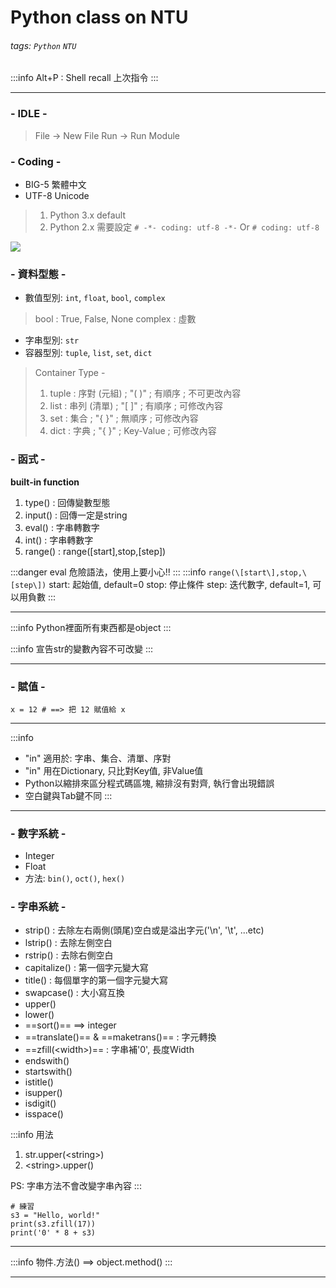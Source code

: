 # Python class on NTU
###### tags: `Python` `NTU`

:::info
Alt+P : Shell recall 上次指令
:::

---

### - IDLE -
> File -> New File
> Run -> Run Module

### - Coding -
* BIG-5 繁體中文
* UTF-8 Unicode
> 1. Python 3.x default
> 2. Python 2.x 需要設定
> `# -*- coding: utf-8 -*-`
> Or
> `# coding: utf-8`

![](https://i.imgur.com/7DcV9iO.png)

### - 資料型態 -
* 數值型別: `int`, `float`, `bool`, `complex`
> bool : True, False, None
> complex : 虛數
* 字串型別: `str`
* 容器型別: `tuple`, `list`, `set`, `dict`
> Container Type - 
> 1. tuple : 序對 (元組) ; "( )" ; 有順序 ; 不可更改內容
> 2. list : 串列 (清單) ; "\[ \]" ; 有順序 ; 可修改內容
> 3. set : 集合 ; "{ }" ; 無順序 ; 可修改內容
> 4. dict : 字典 ; "{ }" ; Key-Value ; 可修改內容

### - 函式 -
**built-in function**
1. type() : 回傳變數型態
2. input() : 回傳一定是string
3. eval() : 字串轉數字
4. int() : 字串轉數字
5. range() : range(\[start\],stop,\[step\])

:::danger
eval 危險語法，使用上要小心!!
:::
:::info
`range(\[start\],stop,\[step\])`
start: 起始值, default=0
stop: 停止條件
step: 迭代數字, default=1, 可以用負數
:::

---
:::info
Python裡面所有東西都是object
:::

:::info
宣告str的變數內容不可改變
:::

---
### - 賦值 -
```python=
x = 12 # ==> 把 12 賦值給 x
```

---
:::info
* "in" 適用於: 字串、集合、清單、序對
* "in" 用在Dictionary, 只比對Key值, 非Value值
* Python以縮排來區分程式碼區塊, 縮排沒有對齊, 執行會出現錯誤
* 空白鍵與Tab鍵不同
:::

---
### - 數字系統 -
* Integer
* Float
* 方法: `bin()`, `oct()`, `hex()`

### - 字串系統 -
* strip() : 去除左右兩側(頭尾)空白或是溢出字元('\n', '\t', ...etc)
* lstrip() : 去除左側空白
* rstrip() : 去除右側空白
* capitalize() : 第一個字元變大寫
* title() : 每個單字的第一個字元變大寫
* swapcase() : 大小寫互換
* upper()
* lower()
* ==sort()== ==> integer
* ==translate()== & ==maketrans()== : 字元轉換
* ==zfill(\<width\>)== : 字串補'0', 長度Width
* endswith()
* startswith()
* istitle()
* isupper()
* isdigit()
* isspace()

:::info
用法
1. str.upper(\<string\>)
2. \<string\>.upper()

PS: 字串方法不會改變字串內容
:::
```python=
# 練習
s3 = "Hello, world!"
print(s3.zfill(17))
print('0' * 8 + s3)
```

---
:::info
物件.方法() ==> object.method()
:::

---

